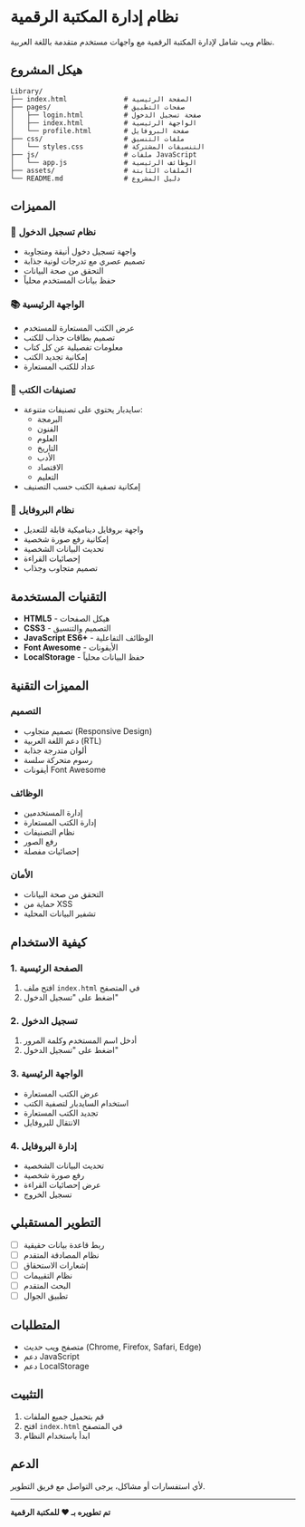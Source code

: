 # نظام إدارة المكتبة الرقمية

نظام ويب شامل لإدارة المكتبة الرقمية مع واجهات مستخدم متقدمة باللغة العربية.

## هيكل المشروع

```
Library/
├── index.html              # الصفحة الرئيسية
├── pages/                  # صفحات التطبيق
│   ├── login.html          # صفحة تسجيل الدخول
│   ├── index.html          # الواجهة الرئيسية
│   └── profile.html        # صفحة البروفايل
├── css/                    # ملفات التنسيق
│   └── styles.css          # التنسيقات المشتركة
├── js/                     # ملفات JavaScript
│   └── app.js              # الوظائف الرئيسية
├── assets/                 # الملفات الثابتة
└── README.md               # دليل المشروع
```

## المميزات

### 🔐 نظام تسجيل الدخول
- واجهة تسجيل دخول أنيقة ومتجاوبة
- تصميم عصري مع تدرجات لونية جذابة
- التحقق من صحة البيانات
- حفظ بيانات المستخدم محلياً

### 📚 الواجهة الرئيسية
- عرض الكتب المستعارة للمستخدم
- تصميم بطاقات جذاب للكتب
- معلومات تفصيلية عن كل كتاب
- إمكانية تجديد الكتب
- عداد للكتب المستعارة

### 📂 تصنيفات الكتب
- سايدبار يحتوي على تصنيفات متنوعة:
  - البرمجة
  - الفنون
  - العلوم
  - التاريخ
  - الأدب
  - الاقتصاد
  - التعليم
- إمكانية تصفية الكتب حسب التصنيف

### 👤 نظام البروفايل
- واجهة بروفايل ديناميكية قابلة للتعديل
- إمكانية رفع صورة شخصية
- تحديث البيانات الشخصية
- إحصائيات القراءة
- تصميم متجاوب وجذاب

## التقنيات المستخدمة

- **HTML5** - هيكل الصفحات
- **CSS3** - التصميم والتنسيق
- **JavaScript ES6+** - الوظائف التفاعلية
- **Font Awesome** - الأيقونات
- **LocalStorage** - حفظ البيانات محلياً

## المميزات التقنية

### التصميم
- تصميم متجاوب (Responsive Design)
- دعم اللغة العربية (RTL)
- ألوان متدرجة جذابة
- رسوم متحركة سلسة
- أيقونات Font Awesome

### الوظائف
- إدارة المستخدمين
- إدارة الكتب المستعارة
- نظام التصنيفات
- رفع الصور
- إحصائيات مفصلة

### الأمان
- التحقق من صحة البيانات
- حماية من XSS
- تشفير البيانات المحلية

## كيفية الاستخدام

### 1. الصفحة الرئيسية
1. افتح ملف `index.html` في المتصفح
2. اضغط على "تسجيل الدخول"

### 2. تسجيل الدخول
1. أدخل اسم المستخدم وكلمة المرور
2. اضغط على "تسجيل الدخول"

### 3. الواجهة الرئيسية
- عرض الكتب المستعارة
- استخدام السايدبار لتصفية الكتب
- تجديد الكتب المستعارة
- الانتقال للبروفايل

### 4. إدارة البروفايل
- تحديث البيانات الشخصية
- رفع صورة شخصية
- عرض إحصائيات القراءة
- تسجيل الخروج

## التطوير المستقبلي

- [ ] ربط قاعدة بيانات حقيقية
- [ ] نظام المصادقة المتقدم
- [ ] إشعارات الاستحقاق
- [ ] نظام التقييمات
- [ ] البحث المتقدم
- [ ] تطبيق الجوال

## المتطلبات

- متصفح ويب حديث (Chrome, Firefox, Safari, Edge)
- دعم JavaScript
- دعم LocalStorage

## التثبيت

1. قم بتحميل جميع الملفات
2. افتح `index.html` في المتصفح
3. ابدأ باستخدام النظام

## الدعم

لأي استفسارات أو مشاكل، يرجى التواصل مع فريق التطوير.

---

**تم تطويره بـ ❤️ للمكتبة الرقمية**